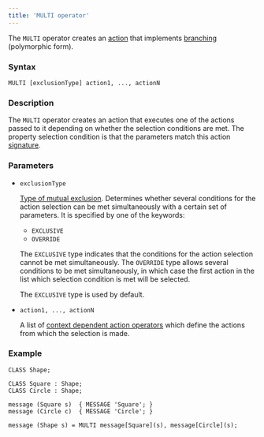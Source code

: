 ```yaml
---
title: 'MULTI operator'
---
```


The `MULTI` operator creates an [action](Actions.md) that implements [branching](Branching_CASE_IF_MULTI.md#poly) (polymorphic form).

### Syntax

    MULTI [exclusionType] action1, ..., actionN 

### Description

The `MULTI` operator creates an action that executes one of the actions passed to it depending on whether the selection conditions are met. The property selection condition is that the parameters match this action [signature](CLASS_operator.md). 

### Parameters

- `exclusionType`

    [Type of mutual exclusion](Branching_CASE_IF_MULTI.md#exclusive). Determines whether several conditions for the action selection can be met simultaneously with a certain set of parameters. It is specified by one of the keywords:

    - `EXCLUSIVE`
    - `OVERRIDE`

  The `EXCLUSIVE` type indicates that the conditions for the action selection cannot be met simultaneously. The `OVERRIDE` type allows several conditions to be met simultaneously, in which case the first action in the list which selection condition is met will be selected. 

    The `EXCLUSIVE` type is used by default.

- `action1, ..., actionN` 

    A list of [context dependent action operators](Action_operators.md#contextdependent) which define the actions from which the selection is made.

### Example

```lsf
CLASS Shape;

CLASS Square : Shape;
CLASS Circle : Shape;

message (Square s)  { MESSAGE 'Square'; }
message (Circle c)  { MESSAGE 'Circle'; }

message (Shape s) = MULTI message[Square](s), message[Circle](s);
```
